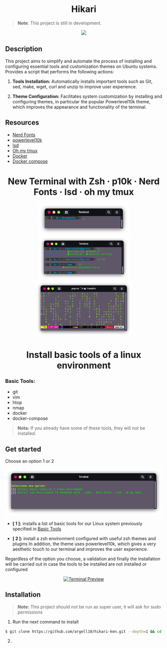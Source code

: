 <h1 align="center"> Hikari </h1>

>**Note**: This project is still in development.

<p align="center">
  <a href="https://skillicons.dev">
    <img src="https://skillicons.dev/icons?i=linux,bash,git,github,vim" />
  </a>
</p>

## Description
This project aims to simplify and automate the process of installing and configuring essential tools and customization themes on Ubuntu systems. Provides a script that performs the following actions:

1. **Tools Installation:** 
Automatically installs important tools such as Git, sed, make, wget, curl and unzip to improve user experience.

2. **Theme Configuration:** Facilitates system customization by installing and configuring themes, in particular the popular Powerlevel10k theme, which improves the appearance and functionality of the terminal.

## Resources

- [Nerd Fonts](https://www.nerdfonts.com/)
- [powerlevel10k](https://github.com/romkatv/powerlevel10k/tree/master)
- [lsd](https://github.com/lsd-rs/lsd)
- [Oh my tmux](https://github.com/gpakosz/.tmux)
- [Docker](https://docs.docker.com/engine/install/ubuntu/)
- [Docker compose](https://docs.docker.com/compose/install/standalone/)

<h1 align="center">New Terminal with Zsh · p10k · Nerd Fonts · lsd · oh my tmux </h1>

<div align="center">
    <a href="#--------">
        <img src=".github/assets/ter_01.png" alt="Terminal Preview" width="290px">
    </a>
    <a href="#--------">
        <img src=".github/assets/ter_02.png" alt="Terminal Preview" width="290px" style="padding: 20 10px">
    </a>
</div>

<div align="center">
    <a href="#--------">
        <img src=".github/assets/ter_03.png" alt="Terminal Preview" width="310px" style="padding: 0 0px ">
    </a>
</div>

<h1 align="center"> Install basic tools of a linux environment </h1>

### Basic Tools:

- git
- vim
- htop
- nmap
- docker
- docker-compose

> **Nota:** If you already have some of these tools, they will not be installed.

## Get started

Choose an option 1 or 2

<div align="center">
    <a href="#--------">
        <img src=".github/assets/options.png" alt="Terminal Preview" style="padding: 0 0px ">
    </a>
</div>

- **[ 1 ]:** installs a list of basic tools for our Linux system previously specified in [Basic Tools](https://github.com/argell10/hikari#basic-tools)

- **[ 2 ]:** install a zsh environment configured with useful zsh themes and plugins
In addition, the theme uses powerlevel10k, which gives a very aesthetic touch to our terminal and improves the user experience.

Regardless of the option you choose, a validation and finally the installation will be carried out in case the tools to be installed are not installed or configured

<div align="center">
    <a href="#--------">
        <img src=".github/assets/end_install.pnf" alt="Terminal Preview" style="padding: 0 0px ">
    </a>
</div>

## Installation

> **Note:** This project should not be run as super user, it will ask for sudo permissions

1. Run the next command to install
```bash
$ git clone https://github.com/argell10/hikari-ken.git --depth=1 && cd hikari-ken && ./install.sh
```
2. 